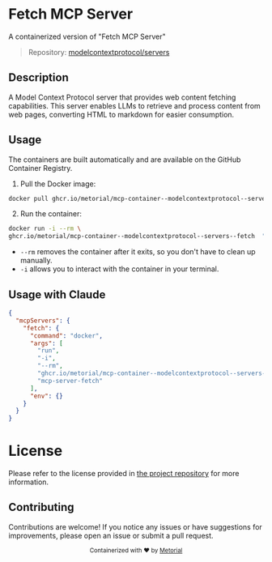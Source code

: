
# Fetch MCP Server

A containerized version of "Fetch MCP Server"

> Repository: [modelcontextprotocol/servers](https://github.com/modelcontextprotocol/servers)

## Description

A Model Context Protocol server that provides web content fetching capabilities. This server enables LLMs to retrieve and process content from web pages, converting HTML to markdown for easier consumption.


## Usage

The containers are built automatically and are available on the GitHub Container Registry.

1. Pull the Docker image:

```bash
docker pull ghcr.io/metorial/mcp-container--modelcontextprotocol--servers--fetch
```

2. Run the container:

```bash
docker run -i --rm \ 
ghcr.io/metorial/mcp-container--modelcontextprotocol--servers--fetch  "mcp-server-fetch"
```

- `--rm` removes the container after it exits, so you don't have to clean up manually.
- `-i` allows you to interact with the container in your terminal.




## Usage with Claude

```json
{
  "mcpServers": {
    "fetch": {
      "command": "docker",
      "args": [
        "run",
        "-i",
        "--rm",
        "ghcr.io/metorial/mcp-container--modelcontextprotocol--servers--fetch",
        "mcp-server-fetch"
      ],
      "env": {}
    }
  }
}
```

# License

Please refer to the license provided in [the project repository](https://github.com/modelcontextprotocol/servers) for more information.

## Contributing

Contributions are welcome! If you notice any issues or have suggestions for improvements, please open an issue or submit a pull request.

<div align="center">
  <sub>Containerized with ❤️ by <a href="https://metorial.com">Metorial</a></sub>
</div>
  